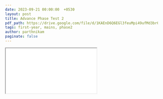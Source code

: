 ```yaml
---
date: 2023-09-21 00:00:00  +0530
layout: post
title: Advance Phase Test 2
pdf_path: https://drive.google.com/file/d/1KAEnD6Q6EGl3feuMpi49ufMd3brO0-KW/preview?usp=drive_link
tags: first-year, mains, phase2
author: parthnikam
paginate: false
---
```


<iframe class="embed-pdf" src="{{ page.pdf_path }}#toolbar=0" seamless="seamless" scrolling="no" style="overflow:hidden"></iframe>
